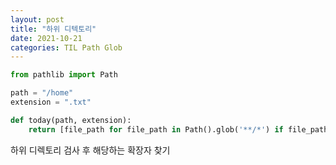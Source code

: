 ```yaml
---
layout: post
title: "하위 디텍토리"
date: 2021-10-21
categories: TIL Path Glob
---
```


```python
from pathlib import Path

path = "/home"
extension = ".txt"

def today(path, extension):
    return [file_path for file_path in Path().glob('**/*') if file_path.suffix == extension]
```

하위 디렉토리 검사 후 해당하는 확장자 찾기
